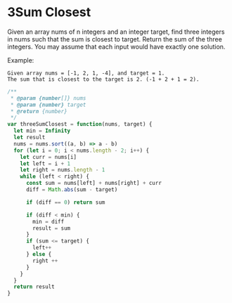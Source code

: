 # 3Sum Closest

Given an array nums of n integers and an integer target, find three integers in nums such that the sum is closest to target. Return the sum of the three integers. You may assume that each input would have exactly one solution.

Example:

    Given array nums = [-1, 2, 1, -4], and target = 1.
    The sum that is closest to the target is 2. (-1 + 2 + 1 = 2).


```javascript
/**
 * @param {number[]} nums
 * @param {number} target
 * @return {number}
 */
var threeSumClosest = function(nums, target) {
  let min = Infinity
  let result
  nums = nums.sort((a, b) => a - b)
  for (let i = 0; i < nums.length - 2; i++) {
    let curr = nums[i]
    let left = i + 1
    let right = nums.length - 1
    while (left < right) {
      const sum = nums[left] + nums[right] + curr
      diff = Math.abs(sum - target)

      if (diff == 0) return sum

      if (diff < min) {
        min = diff
        result = sum
      }
      if (sum <= target) {
        left++
      } else {
        right ++
      }
    }
  }
  return result
}
```